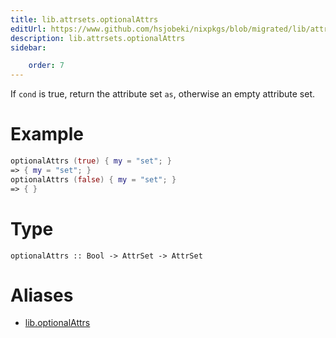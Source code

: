 ```yaml
---
title: lib.attrsets.optionalAttrs
editUrl: https://www.github.com/hsjobeki/nixpkgs/blob/migrated/lib/attrsets.nix#L854C5
description: lib.attrsets.optionalAttrs
sidebar:

    order: 7
---
```


If `cond` is true, return the attribute set `as`,
otherwise an empty attribute set.

# Example

```nix
optionalAttrs (true) { my = "set"; }
=> { my = "set"; }
optionalAttrs (false) { my = "set"; }
=> { }
```

# Type

```
optionalAttrs :: Bool -> AttrSet -> AttrSet
```


# Aliases

- [lib.optionalAttrs](/nix-doc-comments/reference/lib/lib-optionalattrs)


